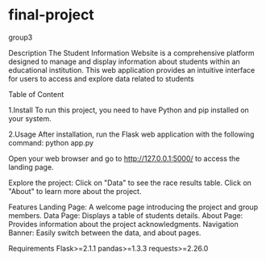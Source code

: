 # final-project
group3

Description
The Student Information Website is a comprehensive platform designed to manage and display information about students within an educational institution. This web application provides an intuitive interface for users to access and explore data related to students

Table of Content

1.Install
To run this project, you need to have Python and pip installed on your system.

2.Usage
After installation, run the Flask web application with the following command:
python app.py

Open your web browser and go to http://127.0.0.1:5000/ to access the landing page.

Explore the project:
Click on "Data" to see the race results table.
Click on "About" to learn more about the project.


Features
Landing Page: A welcome page introducing the project and group members.
Data Page: Displays a table of students details.
About Page: Provides information about the project acknowledgments.
Navigation Banner: Easily switch between the data, and about pages.

Requirements
Flask>=2.1.1
pandas>=1.3.3
requests>=2.26.0

